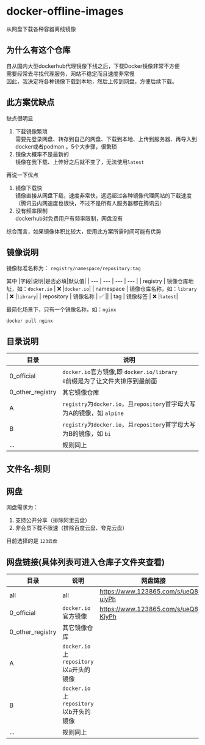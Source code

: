 # docker-offline-images
从网盘下载各种容器离线镜像

## 为什么有这个仓库
自从国内大型dockerhub代理镜像下线之后，下载Docker镜像非常不方便  
需要经常去寻找代理服务，网站不稳定而且速度非常慢  
因此，我决定将各种镜像下载到本地，然后上传到网盘，方便后续下载。

## 此方案优缺点
缺点很明显
1. 下载镜像繁琐  
需要先登录网盘、转存到自己的网盘、下载到本地、上传到服务器、再导入到docker或者podman 。5个大步骤，很繁琐
2. 镜像大概率不是最新的  
镜像在我下载、上传好之后就不变了，无法使用`latest`

再说一下优点
1. 镜像下载快  
镜像直接从网盘下载，速度非常快，远远超过各种镜像代理网站的下载速度（腾讯云内网速度也很快，不过不是所有人服务器都在腾讯云）
2. 没有频率限制  
dockerhub对免费用户有频率限制，网盘没有

综合而言，如果镜像体积比较大，使用此方案所需时间可能有优势

## 镜像说明
镜像标准名称为： `registry/namespace/repository:tag`

其中
|字段|说明|是否必填|默认值|
| --- | --- | --- | --- |
| registry | 镜像仓库地址，如：`docker.io` | ❌ |`docker.io`|
| namespace | 镜像仓库名称，如：`library` | ❌ |`library`|
| repository | 镜像名称 | ✅ ||
| tag | 镜像标签 | ❌ |`latest`|

最简化场景下，只有一个镜像名称，如：`nginx`
```
docker pull nginx
```

## 目录说明

| 目录 | 说明 |
| --- | --- |
| 0_official | `docker.io`官方镜像,即 `docker.io/library` <br> `0`前缀是为了让文件夹排序到最前面 |
| 0_other_registry | 其它镜像仓库 |
| A | `registry`为`docker.io`，且`repository`首字母大写为A的镜像，如 `alpine` |
| B | `registry`为`docker.io`，且`repository`首字母大写为B的镜像，如 `bi` |
| ... | 规则同上 |

## 文件名-规则

## 网盘
网盘需求为：
1. 支持公开分享（排除阿里云盘）
2. 非会员下载不限速（排除百度云盘、夸克云盘）

目前选择的是 `123云盘`

## 网盘链接(具体列表可进入仓库子文件夹查看)
| 目录 | 说明 |网盘链接|
| --- | --- | --- |
| all | all |https://www.123865.com/s/ueQ8jv-uiyPh|
| 0_official | `docker.io`官方镜像 |https://www.123865.com/s/ueQ8jv-KiyPh|
| 0_other_registry | 其它镜像仓库 ||
| A | `docker.io`上`repository`以a开头的镜像 ||
| B | `docker.io`上`repository`以b开头的镜像 ||
| ... | 规则同上 ||

